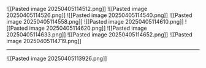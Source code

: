 
![[Pasted image 20250405114512.png]]
![[Pasted image 20250405114526.png]]
![[Pasted image 20250405114540.png]]
![[Pasted image 20250405114558.png]]
![[Pasted image 20250405114610.png]]
![[Pasted image 20250405114620.png]]
![[Pasted image 20250405114633.png]]
![[Pasted image 20250405114652.png]]
![[Pasted image 20250405114719.png]]

---

![[Pasted image 20250405113926.png]]


